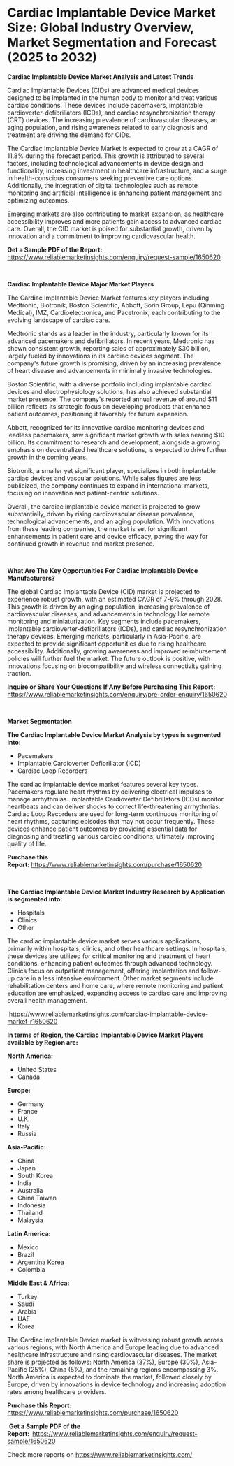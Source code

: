 <p><h1>Cardiac Implantable Device Market Size: Global Industry Overview, Market Segmentation and Forecast (2025 to 2032)</h1></p><p><strong>Cardiac Implantable Device Market Analysis and Latest Trends</strong></p>
<p><p>Cardiac Implantable Devices (CIDs) are advanced medical devices designed to be implanted in the human body to monitor and treat various cardiac conditions. These devices include pacemakers, implantable cardioverter-defibrillators (ICDs), and cardiac resynchronization therapy (CRT) devices. The increasing prevalence of cardiovascular diseases, an aging population, and rising awareness related to early diagnosis and treatment are driving the demand for CIDs.</p><p>The Cardiac Implantable Device Market is expected to grow at a CAGR of 11.8% during the forecast period. This growth is attributed to several factors, including technological advancements in device design and functionality, increasing investment in healthcare infrastructure, and a surge in health-conscious consumers seeking preventive care options. Additionally, the integration of digital technologies such as remote monitoring and artificial intelligence is enhancing patient management and optimizing outcomes. </p><p>Emerging markets are also contributing to market expansion, as healthcare accessibility improves and more patients gain access to advanced cardiac care. Overall, the CID market is poised for substantial growth, driven by innovation and a commitment to improving cardiovascular health.</p></p>
<p><strong>Get a Sample PDF of the Report:&nbsp;</strong> <a href="https://www.reliablemarketinsights.com/enquiry/request-sample/1650620?utm_campaign=2667&utm_medium=2&utm_source=Github&utm_content=ia&utm_term=03032025&utm_id=cardiac-implantable-device">https://www.reliablemarketinsights.com/enquiry/request-sample/1650620</a></p>
<p>&nbsp;</p>
<p><strong>Cardiac Implantable Device Major Market Players</strong></p>
<p><p>The Cardiac Implantable Device Market features key players including Medtronic, Biotronik, Boston Scientific, Abbott, Sorin Group, Lepu (Qinming Medical), IMZ, Cardioelectronica, and Pacetronix, each contributing to the evolving landscape of cardiac care.</p><p>Medtronic stands as a leader in the industry, particularly known for its advanced pacemakers and defibrillators. In recent years, Medtronic has shown consistent growth, reporting sales of approximately $30 billion, largely fueled by innovations in its cardiac devices segment. The company's future growth is promising, driven by an increasing prevalence of heart disease and advancements in minimally invasive technologies.</p><p>Boston Scientific, with a diverse portfolio including implantable cardiac devices and electrophysiology solutions, has also achieved substantial market presence. The company's reported annual revenue of around $11 billion reflects its strategic focus on developing products that enhance patient outcomes, positioning it favorably for future expansion.</p><p>Abbott, recognized for its innovative cardiac monitoring devices and leadless pacemakers, saw significant market growth with sales nearing $10 billion. Its commitment to research and development, alongside a growing emphasis on decentralized healthcare solutions, is expected to drive further growth in the coming years.</p><p>Biotronik, a smaller yet significant player, specializes in both implantable cardiac devices and vascular solutions. While sales figures are less publicized, the company continues to expand in international markets, focusing on innovation and patient-centric solutions.</p><p>Overall, the cardiac implantable device market is projected to grow substantially, driven by rising cardiovascular disease prevalence, technological advancements, and an aging population. With innovations from these leading companies, the market is set for significant enhancements in patient care and device efficacy, paving the way for continued growth in revenue and market presence.</p></p>
<p>&nbsp;</p>
<p><strong>What Are The Key Opportunities For Cardiac Implantable Device Manufacturers?</strong></p>
<p><p>The global Cardiac Implantable Device (CID) market is projected to experience robust growth, with an estimated CAGR of 7-9% through 2028. This growth is driven by an aging population, increasing prevalence of cardiovascular diseases, and advancements in technology like remote monitoring and miniaturization. Key segments include pacemakers, implantable cardioverter-defibrillators (ICDs), and cardiac resynchronization therapy devices. Emerging markets, particularly in Asia-Pacific, are expected to provide significant opportunities due to rising healthcare accessibility. Additionally, growing awareness and improved reimbursement policies will further fuel the market. The future outlook is positive, with innovations focusing on biocompatibility and wireless connectivity gaining traction.</p></p>
<p><strong>Inquire or Share Your Questions If Any Before Purchasing This Report:</strong> <a href="https://www.reliablemarketinsights.com/enquiry/pre-order-enquiry/1650620?utm_campaign=2667&utm_medium=2&utm_source=Github&utm_content=ia&utm_term=03032025&utm_id=cardiac-implantable-device">https://www.reliablemarketinsights.com/enquiry/pre-order-enquiry/1650620</a></p>
<p>&nbsp;</p>
<p><strong>Market Segmentation</strong></p>
<p><strong>The Cardiac Implantable Device Market Analysis by types is segmented into:</strong></p>
<p><ul><li>Pacemakers</li><li>Implantable Cardioverter Defibrillator (ICD)</li><li>Cardiac Loop Recorders</li></ul></p>
<p><p>The cardiac implantable device market features several key types. Pacemakers regulate heart rhythms by delivering electrical impulses to manage arrhythmias. Implantable Cardioverter Defibrillators (ICDs) monitor heartbeats and can deliver shocks to correct life-threatening arrhythmias. Cardiac Loop Recorders are used for long-term continuous monitoring of heart rhythms, capturing episodes that may not occur frequently. These devices enhance patient outcomes by providing essential data for diagnosing and treating various cardiac conditions, ultimately improving quality of life.</p></p>
<p><strong>Purchase this Report:&nbsp;</strong><a href="https://www.reliablemarketinsights.com/purchase/1650620?utm_campaign=2667&utm_medium=2&utm_source=Github&utm_content=ia&utm_term=03032025&utm_id=cardiac-implantable-device">https://www.reliablemarketinsights.com/purchase/1650620</a></p>
<p>&nbsp;</p>
<p><strong>The Cardiac Implantable Device Market Industry Research by Application is segmented into:</strong></p>
<p><ul><li>Hospitals</li><li>Clinics</li><li>Other</li></ul></p>
<p><p>The cardiac implantable device market serves various applications, primarily within hospitals, clinics, and other healthcare settings. In hospitals, these devices are utilized for critical monitoring and treatment of heart conditions, enhancing patient outcomes through advanced technology. Clinics focus on outpatient management, offering implantation and follow-up care in a less intensive environment. Other market segments include rehabilitation centers and home care, where remote monitoring and patient education are emphasized, expanding access to cardiac care and improving overall health management.</p></p>
<p><a href="https://www.reliablemarketinsights.com/cardiac-implantable-device-market-r1650620?utm_campaign=2667&utm_medium=2&utm_source=Github&utm_content=ia&utm_term=03032025&utm_id=cardiac-implantable-device">&nbsp;https://www.reliablemarketinsights.com/cardiac-implantable-device-market-r1650620</a></p>
<p><strong>In terms of Region, the Cardiac Implantable Device Market Players available by Region are:</strong></p>
<p>
    <p> <strong> North America: </strong>
        <ul>
            <li>United States</li>
            <li>Canada</li>
        </ul>
        </p> 
    <p> <strong> Europe: </strong>
        <ul>
            <li>Germany</li>
            <li>France</li>
            <li>U.K.</li>
            <li>Italy</li>
            <li>Russia</li>
        </ul>
        </p> 
    <p> <strong> Asia-Pacific: </strong>
        <ul>
            <li>China</li>
            <li>Japan</li>
            <li>South Korea</li>
            <li>India</li>
            <li>Australia</li>
            <li>China Taiwan</li>
            <li>Indonesia</li>
            <li>Thailand</li>
            <li>Malaysia</li>
        </ul>
        </p> 
    <p> <strong> Latin America: </strong>
        <ul>
            <li>Mexico</li>
            <li>Brazil</li>
            <li>Argentina Korea</li>
            <li>Colombia</li>
        </ul>
        </p> 
    <p> <strong> Middle East & Africa: </strong>
        <ul>
            <li>Turkey</li>
            <li>Saudi</li>
            <li>Arabia</li>
            <li>UAE</li>
            <li>Korea</li>
        </ul>
    </p>
    </p>
<p><p>The Cardiac Implantable Device market is witnessing robust growth across various regions, with North America and Europe leading due to advanced healthcare infrastructure and rising cardiovascular diseases. The market share is projected as follows: North America (37%), Europe (30%), Asia-Pacific (25%), China (5%), and the remaining regions encompassing 3%. North America is expected to dominate the market, followed closely by Europe, driven by innovations in device technology and increasing adoption rates among healthcare providers.</p></p>
<p><strong>Purchase this Report: </strong><a href="https://www.reliablemarketinsights.com/purchase/1650620?utm_campaign=2667&utm_medium=2&utm_source=Github&utm_content=ia&utm_term=03032025&utm_id=cardiac-implantable-device">https://www.reliablemarketinsights.com/purchase/1650620</a></p>
<p>&nbsp;<strong>Get a Sample PDF of the Report:&nbsp;&nbsp;</strong><a href="https://www.reliablemarketinsights.com/enquiry/request-sample/1650620?utm_campaign=2667&utm_medium=2&utm_source=Github&utm_content=ia&utm_term=03032025&utm_id=cardiac-implantable-device">https://www.reliablemarketinsights.com/enquiry/request-sample/1650620</a></p>
<p><strong></strong></p>
<p>Check more reports on <a href="https://www.reliablemarketinsights.com/?utm_campaign=2667&utm_medium=2&utm_source=Github&utm_content=ia&utm_term=03032025&utm_id=cardiac-implantable-device">https://www.reliablemarketinsights.com/</a></p>